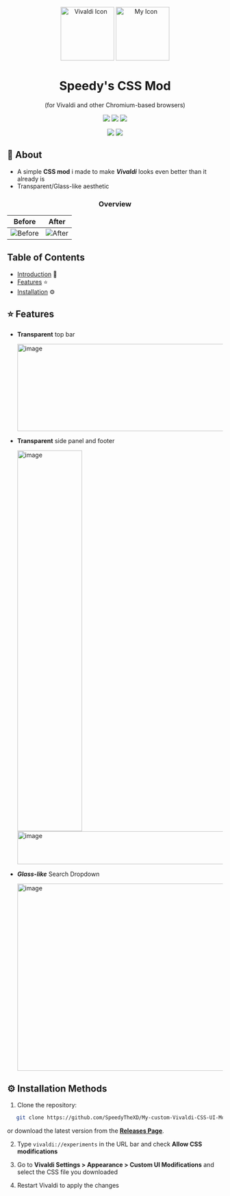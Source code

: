 <p align="center">
  <img src="https://github.com/user-attachments/assets/46ed9066-339f-46d2-84c0-37878fd1db64" alt="Vivaldi Icon" width="125">
  <img src="https://github.com/user-attachments/assets/5905c4f6-5fff-4419-8123-4b89929047e7" alt="My Icon" width="125">
</p>

<h1 align="center">Speedy's CSS Mod</h1>


<p align="center">
  (for Vivaldi and other Chromium-based browsers)
</p>

<p align="center">
  <img src="https://img.shields.io/badge/Browser-Vivaldi-crimson?logo=vivaldi&logoColor=white">
  <img src="https://img.shields.io/badge/Browser-Chromium-crimson?logo=googlechrome&logoColor=white">
  <img src ="https://img.shields.io/badge/CSS-639?logo=css&logoColor=fff"> 
</p>

<p align="center">
  <img src="https://img.shields.io/badge/License-MIT-brightgreen">
  <img src="https://img.shields.io/badge/Status-Done-brightgreen">
</p>


## 🚀 About

- A simple **CSS mod** i made to make ___Vivaldi___ looks even better than it already is
- Transparent/Glass-like aesthetic

<h3 align="center">
Overview
</h3>

| Before | After |
|-|-|
| ![Before](https://github.com/user-attachments/assets/efed974c-8f7d-4874-9fad-c19b382dae8b) | ![After](https://github.com/user-attachments/assets/8b09cb8e-ae1d-473b-9cd7-9a9fda57010a) |

## Table of Contents
- [Introduction](#-about) 🚀
- [Features](#-features) ⭐
- [Installation](#installation-methods) ⚙️

## ⭐ Features

- **Transparent** top bar

  <img width="1913" height="203" alt="image" src="https://github.com/user-attachments/assets/14261778-e198-4c1d-b631-1a4b8d7aea2f" />


- **Transparent** side panel and footer 

  <img width="151" height="887" alt="image" src="https://github.com/user-attachments/assets/6b2e2983-61fd-439a-9832-969c3f3ad6b2" />

  <img width="1918" height="77" alt="image" src="https://github.com/user-attachments/assets/ded1042e-43dc-4d8c-8e24-dfa83e5c66c1" />

- ***Glass-like*** Search Dropdown

  <img width="1532" height="436" alt="image" src="https://github.com/user-attachments/assets/148b9021-6e5c-484b-865e-0351c87f0cba" />

<h2 id="installation-methods">⚙️ Installation Methods</h2>

1. Clone the repository:
```bash
   git clone https://github.com/SpeedyTheXD/My-custom-Vivaldi-CSS-UI-Mod.git
```
   or download the latest version from the **[Releases Page](https://github.com/SpeedyTheXD/My-custom-Vivaldi-CSS-UI-Mod/releases)**.

2. Type `vivaldi://experiments` in the URL bar and check **Allow CSS modifications**

3. Go to **Vivaldi Settings > Appearance > Custom UI Modifications** and select the CSS file you downloaded

4. Restart Vivaldi to apply the changes

